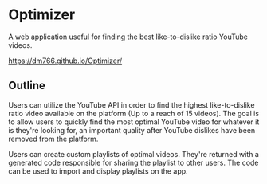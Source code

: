 # Optimizer
A web application useful for finding the best like-to-dislike ratio YouTube videos.

https://dm766.github.io/Optimizer/

## Outline
Users can utilize the YouTube API in order to find the highest like-to-dislike ratio video available on the platform (Up to a reach of 15 videos).
The goal is to allow users to quickly find the most optimal YouTube video for whatever it is they're looking for, an important quality after YouTube dislikes have been removed from the platform.

Users can create custom playlists of optimal videos. They're returned with a generated code responsible for sharing the playlist to other users.
The code can be used to import and display playlists on the app.

